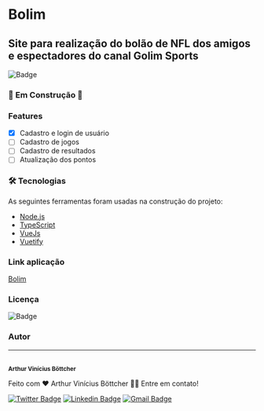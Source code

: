 # Bolim

## Site para realização do bolão de NFL dos amigos e espectadores do canal Golim Sports

![Badge](https://img.shields.io/github/stars/ArthurBottcher/Bolim)

### 🚧 Em Construção 🚧

### Features

-   [x] Cadastro e login de usuário
-   [ ] Cadastro de jogos
-   [ ] Cadastro de resultados
-   [ ] Atualização dos pontos

### 🛠 Tecnologias

As seguintes ferramentas foram usadas na construção do projeto:

-   [Node.js](https://nodejs.org/en/)
-   [TypeScript](https://www.typescriptlang.org/)
-   [VueJs]()
-   [Vuetify]()

### Link aplicação

[Bolim](https://bolim.vercel.app/)

### Licença

![Badge](https://img.shields.io/github/license/ArthurBottcher/Bolim)

### Autor

---

 <!-- <img style="border-radius: 50%;" src="https://avatars3.githubusercontent.com/u/380327?s=460&u=61b426b901b8fe02e12019b1fdb67bf0072d4f00&v=4" width="100px;" alt=""/> -->
 <br />
 <sub><b>Arthur Vinícius Böttcher</b></sub>

Feito com ❤️ Arthur Vinícius Böttcher 👋🏽 Entre em contato!

[![Twitter Badge](https://img.shields.io/badge/-@ArthurVBottcher-1ca0f1?style=flat-square&labelColor=1ca0f1&logo=twitter&logoColor=white&link=https://twitter.com/ArthurVBottcher)](https://twitter.com/ArthurVBottcher) [![Linkedin Badge](https://img.shields.io/badge/-Arthur-blue?style=flat-square&logo=Linkedin&logoColor=white&link=https://www.linkedin.com/in/Arthur-Vinicius-Bottcher/)](https://www.linkedin.com/in/Arthur-Vinicius-Bottcher/)
[![Gmail Badge](https://img.shields.io/badge/-arthurbottcher@gmail.com-c14438?style=flat-square&logo=Gmail&logoColor=white&link=mailto:arthurbottcher@gmail.com)](mailto:arthurbottcher@gmail.com)
